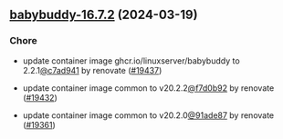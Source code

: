 

## [babybuddy-16.7.2](https://github.com/truecharts/charts/compare/babybuddy-16.6.0...babybuddy-16.7.2) (2024-03-19)

### Chore



- update container image ghcr.io/linuxserver/babybuddy to 2.2.1[@c7ad941](https://github.com/c7ad941) by renovate ([#19437](https://github.com/truecharts/charts/issues/19437))

- update container image common to v20.2.2[@f7d0b92](https://github.com/f7d0b92) by renovate ([#19432](https://github.com/truecharts/charts/issues/19432))

- update container image common to v20.2.0[@91ade87](https://github.com/91ade87) by renovate ([#19361](https://github.com/truecharts/charts/issues/19361))